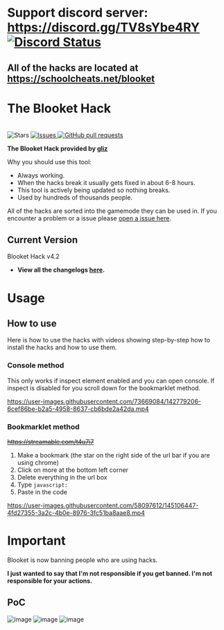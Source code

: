 # Support discord server: https://discord.gg/TV8sYbe4RY  <a href="https://discordapp.com/invite/TV8sYbe4RY" title="Chat on Discord"><img alt="Discord Status" src="https://discordapp.com/api/guilds/977054822152957992/widget.png"></a>

## **All of the hacks are located at https://schoolcheats.net/blooket**

# The Blooket Hack

<br>	
    <img alt="Stars" src="https://img.shields.io/github/stars/glixxzzy/blooket-hack.svg?color=#DFFF00"
    <br>
    <a href="https://github.com/glixxzzy/blooket-hack/issues">
      <img alt="Issues" src="https://img.shields.io/github/issues/glixxzzy/blooket-hack?color=FFA500" />
    <a href="https://github.com/glixxzzy/blooket-hack/pulls">
      <img alt="GitHub pull requests" src="https://img.shields.io/github/issues-pr/glixxzzy/blooket-hack?color=0088ff" /></a>
  </p>

 
 **The Blooket Hack provided by [gliz](https://twitter.com/glixxzzy)**

Why you should use this tool:
- Always working.
- When the hacks break it usually gets fixed in about 6-8 hours.
- This tool is actively being updated so nothing breaks.
- Used by hundreds of thousands people.

All of the hacks are sorted into the gamemode they can be used in. If you encounter a problem or a issue please [open a issue here](https://github.com/glixxzzy/blooket-hack/issues).

## Current Version

Blooket Hack v4.2

- **View all the changelogs [here](https://github.com/glixxzzy/blooket-hack/blob/main/CHANGELOG.md).**

# Usage

## How to use

Here is how to use the hacks with videos showing step-by-step how to install the hacks and how to use them.

### Console method

This only works if inspect element enabled and you can open console. If inspect is disabled for you scroll down for the bookmarklet method.

https://user-images.githubusercontent.com/73669084/142779206-6cef86be-b2a5-4958-8637-cb6bde2a42da.mp4


### Bookmarklet method
~~https://streamable.com/t4u7i7~~

1. Make a bookmark (the star on the right side of the url bar if you are using chrome)
2. Click on more at the bottom left corner
3. Delete everything in the url box
4. Type `javascript:`
5. Paste in the code

https://user-images.githubusercontent.com/58097612/145106447-4fd27355-3a2c-4b0e-8976-3fc51ba8aae8.mp4


# Important

Blooket is now banning people who are using hacks.

**I just wanted to say that I'm not responsible if you get banned. I'm not responsible for your actions.**

## PoC
![image](https://user-images.githubusercontent.com/73669084/148287287-44fd3b5f-43d9-49be-bf9f-7d445d366bfd.png)
![image](https://user-images.githubusercontent.com/73669084/148287302-8693c202-6968-4cf3-811f-05cbd0fd8b2f.png)
![image](https://user-images.githubusercontent.com/73669084/148287313-30793b91-b0d1-430b-879b-398a23b9b197.png)
